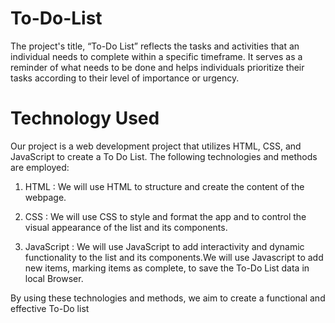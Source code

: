 # To-Do-List
The project's title, “To-Do List” reflects the tasks and activities that an individual needs to complete within a specific timeframe. It serves as a reminder of what needs to be done and helps individuals prioritize their tasks according to their level of importance or urgency. 

# Technology Used
Our project is a web development project that utilizes HTML, CSS, and JavaScript to create a To Do List. The following technologies and methods are employed:

1)	HTML : We will use HTML to structure and create the content of the webpage.

2)	CSS : We will use CSS to style and format the app and to control the visual appearance of the list and its components.


3)	JavaScript : We will use JavaScript to  add interactivity and dynamic functionality to the list and its components.We will use Javascript to add new items, marking items as complete, to save the To-Do List data in local Browser.

By using these technologies and methods, we aim to create a functional and effective To-Do list
